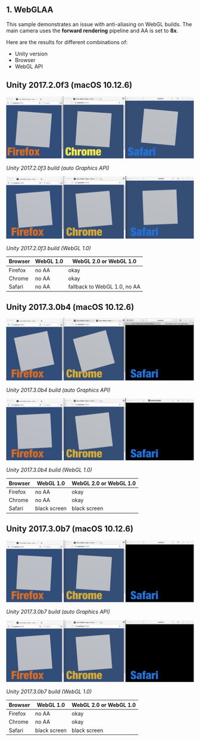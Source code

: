 ## 1. WebGLAA

This sample demonstrates an issue with anti-aliasing on WebGL builds. The main camera uses the **forward rendering** pipeline and AA is set to **8x**.

Here are the results for different combinations of:   

- Unity version
- Browser
- WebGL API

## Unity 2017.2.0f3 (macOS 10.12.6)

<img src="./img/1-2017-2-0f3-webgl2.png" />

*Unity 2017.2.0f3 build (auto Graphics API)*

<img src="./img/1-2017-2-0f3-webgl1.png" />

*Unity 2017.2.0f3 build (WebGL 1.0)*


Browser | WebGL 1.0 | WebGL 2.0 or WebGL 1.0
--- | --- | --- 
Firefox | no AA |  okay
Chrome |  no AA | okay
Safari | no AA | fallback to WebGL 1.0, no AA
  
## Unity 2017.3.0b4 (macOS 10.12.6)
 
<img src="./img/1-2017-3-0b4-webgl2.png" />

*Unity 2017.3.0b4 build (auto Graphics API)*

<img src="./img/1-2017-3-0b4-webgl1.png" />

*Unity 2017.3.0b4 build (WebGL 1.0)*


Browser  | WebGL 1.0 | WebGL 2.0 or WebGL 1.0
--- | --- | --- 
Firefox | no AA | okay
Chrome |  no AA | okay
Safari | black screen | black screen

## Unity 2017.3.0b7 (macOS 10.12.6)

<img src="./img/1-2017-3-0b7-webgl2.png" />

*Unity 2017.3.0b7 build (auto Graphics API)*

<img src="./img/1-2017-3-0b7-webgl1.png" />

*Unity 2017.3.0b7 build (WebGL 1.0)*


Browser  | WebGL 1.0 | WebGL 2.0 or WebGL 1.0
--- | --- | --- 
Firefox | no AA | okay
Chrome |  no AA | okay
Safari | black screen | black screen